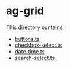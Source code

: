 # ag-grid

This directory contains:

- [buttons.ts](src/lib/utils/ag-grid/buttons.ts)
- [checkbox-select.ts](src/lib/utils/ag-grid/checkbox-select.ts)
- [date-time.ts](src/lib/utils/ag-grid/date-time.ts)
- [search-select.ts](src/lib/utils/ag-grid/search-select.ts)